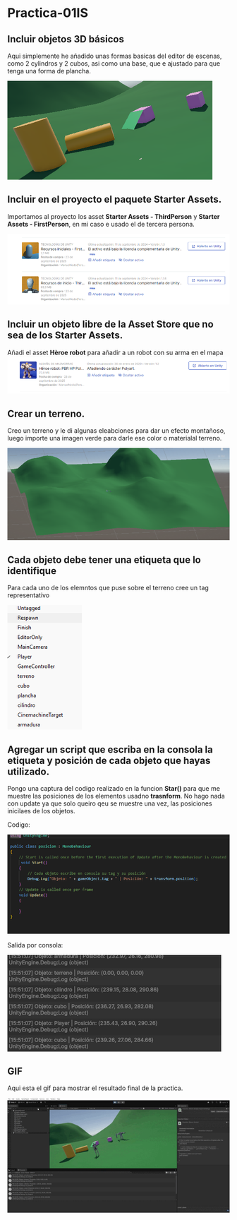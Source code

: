 # Practica-01IS

## Incluir objetos 3D básicos
 Aqui simplemente he añadido unas formas basicas del editor de escenas, como 2 cylindros y 2 cubos, asi como una base, que e ajustado para que tenga una forma de plancha.
 
 ![figuras](imagenes_pr01/Figuras.png)

## Incluir  en el proyecto el paquete Starter Assets.
  Importamos al proyecto los asset **Starter Assets - ThirdPerson** y **Starter Assets - FirstPerson**, en mi caso e usado el de tercera persona.
  
 ![assetbasico](imagenes_pr01/asset-basicos.png)
 
## Incluir un objeto libre de la Asset Store que no sea de los Starter Assets.
  Añadi el asset **Hèroe robot** para añadir a un robot con su arma en el mapa
 ![assetextra](imagenes_pr01/asset-exta.png)
## Crear un terreno.
 Creo un terreno y le di algunas eleabciones para dar un efecto montañoso, luego importe una imagen verde para darle ese color o materialal terreno.

  ![terrenos](imagenes_pr01/terreno.png)

## Cada objeto debe tener una etiqueta que lo identifique
 Para cada uno de los elemntos que puse sobre el terreno cree un tag representativo

  ![tag](imagenes_pr01/tags.png)

## Agregar un script que escriba en la consola la etiqueta y posición de cada objeto que hayas utilizado. 
  Pongo una captura del codigo realizado en la funcion **Star()** para que me muestre las posiciones de los elementos usadno **trasnform**.
  No hago nada con update ya que solo queiro qeu se muestre una vez, las posiciones inicilaes de los objetos.

  Codigo:
  
   ![codigo](imagenes_pr01/codigo.png)

  Salida por consola:

   ![consola](imagenes_pr01/consola.png)

   ## GIF
   Aqui esta el gif para mostrar el resultado final de la practica.

   ![gif](resultado.gif)

  


